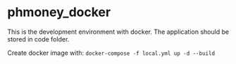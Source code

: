 # phmoney_docker
This is the development environment with docker. The application should be stored in code folder.

Create docker image with: `docker-compose -f local.yml up -d --build`